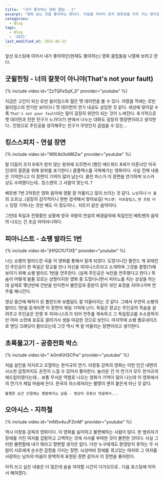 ```yaml
---
title:  "내가 좋아하는 영화 클립 - 2"
excerpt: "영화 보는 것을 좋아하는 편이다. 어렸을 적부터 혼자 영화관을 자주 가는 편이였고 처음 사회생활을 시작한 초년생 시절에는 영화제에도 가보기도 했다."
categories:
  - Blog
tags:
  - Blog
  - '2021'
last_modified_at: 2021-05-22
---
```


앞선 포스팅에 이어서 내가 좋아하던(현재도 좋아하는) 영화 클립들을 나열해 보려고 한다.


## 굿윌헌팅 - 너의 잘못이 아니야(That's not your fault)

{% include video id="ZzTQFe5qX_0" provider="youtube" %}

지금은 고인이 되신 로빈 윌리엄스와 젊은 멧 데이먼을 볼 수 있다. 어렸을 적에는 로빈 윌리엄스의 연기만 보이더니 맷 데이먼의 연기 내공도 상당한 것 같다. 세상에 젖어갈 수록 `That's not your fault`라는 말이 굉장히 위안이 되는 것이 느껴진다. 추가적으로 멧 데이먼과 친한 친구가 노가다(?) 판에서 나누는 대화도 굉장히 명장면이라고 생각한다.. 진정으로 주인공을 생각해주는 친구가 무엇인지 곱씹을 수 있는...

## 킹스스피치 - 연설 장면

{% include video id="W9UktXoM6Zw" provider="youtube" %}

말 더듬이 조지 6세가 원치 않는 왕위에 오르면서 (형인 에드워드 8세가 이혼녀인 미국인과의 결혼을 위해 왕위를 포기한다.) 콤플렉스를 극복해가는 영화이다. 사실 전체 내용은 기억안나고 이 장면이 기억이 많이 남는다. 콜린 퍼스가 이 장면을 연기하며 오스카 상도 수여했다는데.. 킹스맨의 그 사람이 맞는지..?

베토벤 7번 2악장은 영화 음악에 정말 잘 어울리고 많이 쓰이는 것 같다. `노잉`이나 `더 폴`의 오프닝..(굉장히 감각적이니 한번 검색해서 찾아보길) `엑스맨: 아포칼립스`, `맨 프럼 어스` 당장 기억나는 것만 해도 이 정도이니.. 치트키 같은 음악이다.

그런데 독일과 전쟁중인 상황에 영국 국왕의 연설의 배경음악에 독일인인 베토벤의 음악의 나오는 건 조금 아이러니하다.

## 피아니스트 - 쇼팽 발라드 1번

{% include video id="jHfQCfUTlXE" provider="youtube" %}

나는 쇼팽의 발라드란 곡을 이 영화를 통해서 알게 되었다. 도망다니던 폴란드 계 유태인인 주인공이 한 독일군 장교를 만나 자신을 피아니스트라고 소개하며 그것을 증명(?)해 보이기 위해 쇼팽 발라드 1번을 연주한다. (실제 주인공은 녹턴을 연주했다고 한다.)
목숨이 어떻게 될줄 모르는 상항이지만 영화 중 도망다니면서 피아노를 치는 상상을 하는데 실제로 몇년만에 건반을 만지면서 불안감과 흥분이 같이 섞인 표정을 지어나가며 연주를 해나간다.

영상 중간에 페허가 된 폴란드와 보름달도 잘 어울러지는 것 같다. 그래서 우연히 쇼팽의 발라드 1번을 듣게되면 이 장면이 제일 기억에 난다. 독일군 장교는 주인공의 목숨을 살려주고 주인공은 전쟁 후 피아니스트가 되어 연주를 계속하고 그 독일장교를 수소문하지만 아마 소련에 포로로 끌려가서 생을 마감한 것으로 보인다. 마지막에 쇼팽 폴로네이즈로 엔딩 크래딧이 올라오는데 그것 역시 썩 잘 어울리는 장면이라고 생각한다.

## 초록물고기 - 공중전화 박스

{% include video id="-k0mKiH3CPw" provider="youtube" %}

처음 살인을 저지르고 오열하는 한석규의 연기. 이창동 감독의 영화는 이런 인간 내면의 사소한 감정까지도 온전히 느낄 수 있어서 좋아한다. 놀라운 건 이 연기가 모두 한석규의 애드립이였다는데... 보통 무서운 역할로 나오는 영화가 기억이 많이 나는데 이 영화에서의 연기가 제일 마음에 든다. 한국의 히스레저라는 별명이 괜히 붙은게 아닌 것 같다.

`불행한 순간 간절해는 평범해지는 날들 - 영상의 유튜브 댓글에서...`

## 오아시스 - 지하철

{% include video id="mN5o4uJFZmM" provider="youtube" %}

역시 이창동 감독의 영화이다. 이 영화를 싫어하고 불편해하는 사람이 많다. 한 범죄자가 장애를 가진 여자를 겁탈하고 고백하는 것에 서사를 부여한 것이 불편한 것이다. 사실 그러한 불편함에 내가 뭐라고 항변할 생각은 없다. 다만 누구에게도 환영받지 못하는 두 사람이 서로에게 순수한 감정을 가지는 장면. 뇌성마비 장애를 겪고있는 여자와 그 여자를 사랑하는 남자의 마음이 완벽하게 표현된 장면 같아서 이 장면을 좋아한다.

아직 쓰고 싶은 내용은 더 많은데 슬슬 자야할 시간이 다가오므로.. 다음 포스팅에 이어서 해야겠다.